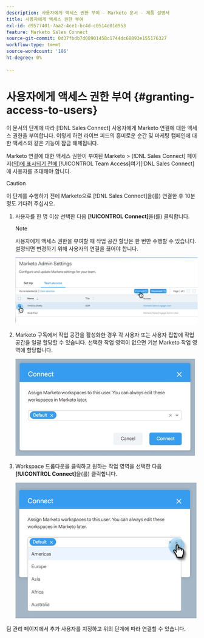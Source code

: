 ```yaml
---
description: 사용자에게 액세스 권한 부여 - Marketo 문서 - 제품 설명서
title: 사용자에게 액세스 권한 부여
exl-id: d9577401-7aa2-4ce1-bc4d-c0514d01d953
feature: Marketo Sales Connect
source-git-commit: 0d37fbdb7d08901458c1744dc68893e155176327
workflow-type: tm+mt
source-wordcount: '186'
ht-degree: 0%

---
```


# 사용자에게 액세스 권한 부여 {#granting-access-to-users}

이 문서의 단계에 따라 [!DNL Sales Connect] 사용자에게 Marketo 연결에 대한 액세스 권한을 부여합니다. 이렇게 하면 라이브 피드의 흥미로운 순간 및 마케팅 캠페인에 대한 액세스와 같은 기능이 잠금 해제됩니다.

Marketo 연결에 대한 액세스 권한이 부여된 Marketo > [!DNL Sales Connect] 페이지([의)에 표시되기 전에 ](/help/marketo/product-docs/marketo-sales-connect/admin/invite-users.md) [!UICONTROL Team Access]여기[!DNL Sales Connect]에 사용자를 초대해야 합니다.

>[!CAUTION]
>
>이 단계를 수행하기 전에 Marketo으로 [!DNL Sales Connect]을(를) 연결한 후 10분 정도 기다려 주십시오.

1. 사용자를 한 명 이상 선택한 다음 **[!UICONTROL Connect]**&#x200B;을(를) 클릭합니다.

   >[!NOTE]
   >
   >사용자에게 액세스 권한을 부여할 때 작업 공간 할당은 한 번만 수행할 수 있습니다. 설정되면 변경하기 위해 사용자의 연결을 끊어야 합니다.

   ![](assets/granting-access-to-users-1.png)

1. Marketo 구독에서 작업 공간을 활성화한 경우 각 사용자 또는 사용자 집합에 작업 공간을 일괄 할당할 수 있습니다. 선택한 작업 영역이 없으면 기본 Marketo 작업 영역에 할당합니다.

   ![](assets/granting-access-to-users-2.jpg)

1. Workspace 드롭다운을 클릭하고 원하는 작업 영역을 선택한 다음 **[!UICONTROL Connect]**&#x200B;을(를) 클릭합니다.

   ![](assets/granting-access-to-users-3.png)

팀 관리 페이지에서 추가 사용자를 지정하고 위의 단계에 따라 연결할 수 있습니다.
